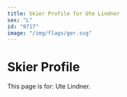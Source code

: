 ```yaml
---
title: Skier Profile for Ute Lindner
sex: "L"
id: "9717"
image: "/img/flags/ger.svg" 
---
```


# Skier Profile

This page is for: Ute Lindner.
    